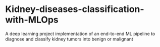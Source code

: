 # Kidney-diseases-classification-with-MLOps
A deep learning project implementation of an end-to-end ML pipeline to diagnose and classify kidney tumors into benign or malignant
